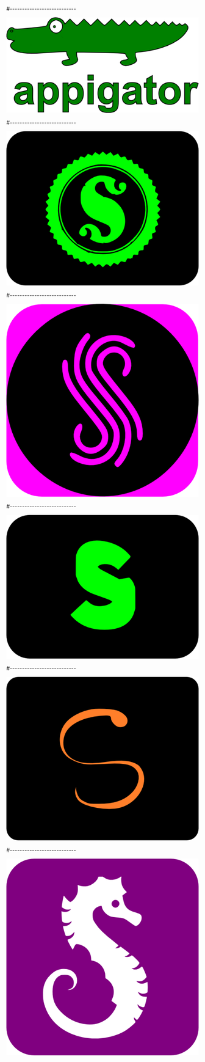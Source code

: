 #---------------------------

![photo](ap.png)

#---------------------------

![photo](s1.png)

#---------------------------

![photo](s2.png)

#---------------------------

![photo](s3.png)

#---------------------------

![photo](s4.png)

#---------------------------

![photo](sa.png)
